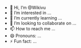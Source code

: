 - 👋 Hi, I’m @Wikivu
- 👀 I’m interested in ...
- 🌱 I’m currently learning ...
- 💞️ I’m looking to collaborate on ...
- 📫 How to reach me ...
- 😄 Pronouns: ...
- ⚡ Fun fact: ...

<!---
Wikivu/Wikivu is a ✨ special ✨ repository because its `README.md` (this file) appears on your GitHub profile.
You can click the Preview link to take a look at your changes.
--->
